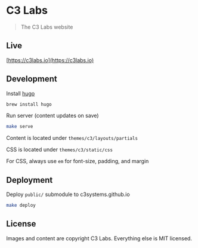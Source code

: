 # C3 Labs

> The C3 Labs website

## Live

[https://c3labs.io](https://c3labs.io)

## Development

Install [hugo](https://gohugo.io/getting-started/installing/)

```bash
brew install hugo
```

Run server (content updates on save)

```bash
make serve
```

Content is located under `themes/c3/layouts/partials`

CSS is located under `themes/c3/static/css`

For CSS, always use `em` for font-size, padding, and margin

## Deployment

Deploy `public/` submodule to c3systems.github.io

```bash
make deploy
```

## License

Images and content are copyright C3 Labs. Everything else is MIT licensed.
